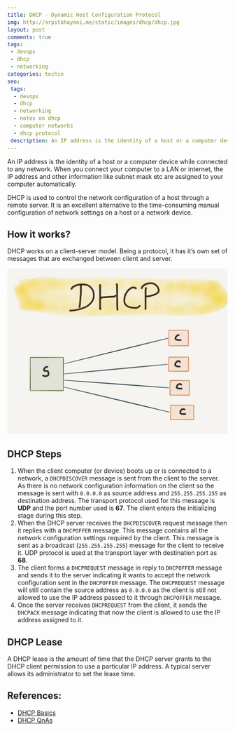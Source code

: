 ```yaml
---
title: DHCP - Dynamic Host Configuration Protocol
img: http://arpitbhayani.me/static/images/dhcp/dhcp.jpg
layout: post
comments: true
tags:
 - devops
 - dhcp
 - networking
categories: techie
seo:
 tags:
  - devops
  - dhcp
  - networking
  - notes on dhcp
  - computer networks
  - dhcp protocol
 description: An IP address is the identity of a host or a computer device while connected to any network. When you connect your computer to a LAN or internet, the IP address and other information like subnet mask etc are assigned to your computer automatically.
---
```


An IP address is the identity of a host or a computer device while connected to any network. When you connect your computer to a LAN or internet, the IP address and other information like subnet mask etc are assigned to your computer automatically.

DHCP is used to control the network configuration of a host through a remote server. It is an excellent alternative to the time-consuming manual configuration of network settings on a host or a network device.

## How it works?

DHCP works on a client-server model. Being a protocol, it has it’s own set of messages that are exchanged between client and server.

<img class="ui large centered stylish image" src='/static/images/dhcp/dhcp.jpg' alt='DHCP'/>

## DHCP Steps
1. When the client computer (or device) boots up or is connected to a network, a `DHCPDISCOVER` message is sent from the client to the server. As there is no network configuration information on the client so the message is sent with `0.0.0.0` as source address and `255.255.255.255` as destination address. The transport protocol used for this message is **UDP** and the port number used is **67**. The client enters the initializing stage during this step.
2. When the DHCP server receives the `DHCPDISCOVER` request message then it replies with a `DHCPOFFER` message. This message contains all the network configuration settings required by the client. This message is sent as a broadcast (`255.255.255.255`) message for the client to receive it. UDP protocol is used at the transport layer with destination port as **68**.
3. The client forms a `DHCPREQUEST` message in reply to `DHCPOFFER` message and sends it to the server indicating it wants to accept the network configuration sent in the `DHCPOFFER` message. The `DHCPREQUEST` message will still contain the source address as `0.0.0.0` as the client is still not allowed to use the IP address passed to it through `DHCPOFFER` message.
4. Once the server receives `DHCPREQUEST` from the client, it sends the `DHCPACK` message indicating that now the client is allowed to use the IP address assigned to it.

## DHCP Lease
A DHCP lease is the amount of time that the DHCP server grants to the DHCP client permission to use a particular IP address. A typical server allows its administrator to set the lease time.

## References:
* [DHCP Basics](http://www.thegeekstuff.com/2013/03/dhcp-basics/)
* [DHCP QnAs](http://www.nextstep4it.com/dhcp-interview-questions-answers/)

